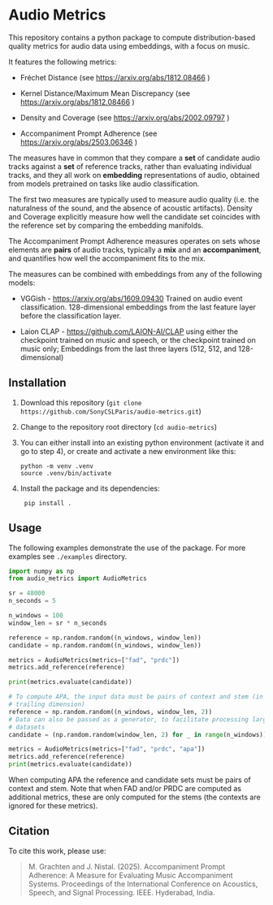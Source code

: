 # Audio Metrics

This repository contains a python package to compute distribution-based quality
metrics for audio data using embeddings, with a focus on music.

It features the following metrics:

* Fréchet Distance (see https://arxiv.org/abs/1812.08466 )

* Kernel Distance/Maximum Mean Discrepancy (see https://arxiv.org/abs/1812.08466 )

* Density and Coverage (see https://arxiv.org/abs/2002.09797 )

* Accompaniment Prompt Adherence (see https://arxiv.org/abs/2503.06346 )

The measures have in common that they compare a **set** of candidate audio
tracks against a **set** of reference tracks, rather than evaluating individual
tracks, and they all work on **embedding** representations of audio, obtained
from models pretrained on tasks like audio classification.

The first two measures are typically used to measure audio quality (i.e. the
naturalness of the sound, and the absence of acoustic artifacts). Density and
Coverage explicitly measure how well the candidate set coincides with the
reference set by comparing the embedding manifolds.

The Accompaniment Prompt Adherence measures operates on sets whose elements are
**pairs** of audio tracks, typically a **mix** and an **accompaniment**, and
quantifies how well the accompaniment fits to the mix.
 
The measures can be combined with embeddings from any of the following models:

* VGGish - https://arxiv.org/abs/1609.09430 Trained on audio event
  classification. 128-dimensional embeddings from the last feature layer before
  the classification layer.

* Laion CLAP - https://github.com/LAION-AI/CLAP using either the checkpoint
  trained on music and speech, or the checkpoint trained on music only;
  Embeddings from the last three layers (512, 512, and 128-dimensional)



## Installation

1. Download this repository (`git clone https://github.com/SonyCSLParis/audio-metrics.git`)

2. Change to the repository root directory (`cd audio-metrics`)

3. You can either install into an existing python environment (activate it and
   go to step 4), or create and activate a new environment like this:

   ```
   python -m venv .venv
   source .venv/bin/activate
   ```

4. Install the package and its dependencies:
   ```
	pip install .
	```


## Usage

The following examples demonstrate the use of the package. For more examples see
`./examples` directory.


```python
import numpy as np
from audio_metrics import AudioMetrics

sr = 48000
n_seconds = 5

n_windows = 100
window_len = sr * n_seconds

reference = np.random.random((n_windows, window_len))
candidate = np.random.random((n_windows, window_len))

metrics = AudioMetrics(metrics=["fad", "prdc"])
metrics.add_reference(reference)

print(metrics.evaluate(candidate))

# To compute APA, the input data must be pairs of context and stem (in the
# trailing dimension)
reference = np.random.random((n_windows, window_len, 2))
# Data can also be passed as a generator, to facilitate processing larger
# datasets
candidate = (np.random.random(window_len, 2) for _ in range(n_windows))

metrics = AudioMetrics(metrics=["fad", "prdc", "apa"])
metrics.add_reference(reference)
print(metrics.evaluate(candidate))
```

When computing APA the reference and candidate sets must be pairs of context and
stem. Note that when FAD and/or PRDC are computed as additional metrics, these
are only computed for the stems (the contexts are ignored for these metrics).


## Citation

To cite this work, please use:

>  M. Grachten and J. Nistal. (2025). Accompaniment Prompt Adherence: A Measure for Evaluating Music Accompaniment Systems. Proceedings of the International Conference on Acoustics, Speech, and Signal Processing. IEEE. Hyderabad, India.

